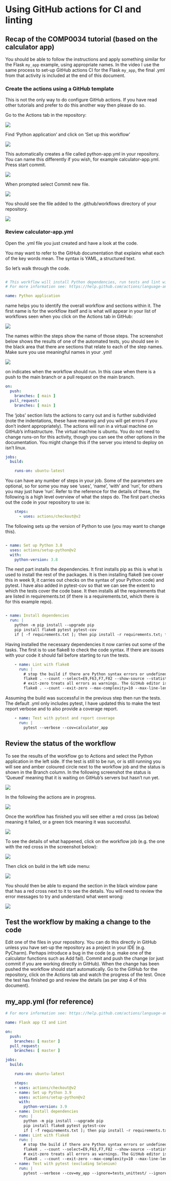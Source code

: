 # Using GitHub actions for CI and linting

## Recap of the COMP0034 tutorial (based on the calculator app)

You should be able to follow the instructions and apply something similar for the Flask `my_app` example, using
appropriate names. In the video I use the same process to set-up GitHub actions CI for the Flask `my_app`, the final .yml from that
activity is included at the end of this document.

### Create the actions using a GitHub template

This is not the only way to do configure GitHub actions. If you have read other tutorials and prefer to do this another
way then please do so.

Go to the Actions tab in the repository:

![](img/1.png)

Find ‘Python application’ and click on ‘Set up this workflow’

![](img/2.png)

This automatically creates a file called python-app.yml in your repository. You can name this differently if you wish,
for example calculator-app.yml. Press start commit.

![](img/3.png)

When prompted select Commit new file.

![](img/4.png)

You should see the file added to the .github/workflows directory of your repository.

![](img/5.png)

### Review calculator-app.yml

Open the .yml file you just created and have a look at the code.

You may want to refer to the GitHub documentation that explains what each of the key words mean. The syntax is YAML, a
structured text.

So let’s walk through the code.

```yaml

# This workflow will install Python dependencies, run tests and lint with a single version of Python
# For more information see: https://help.github.com/actions/language-and-framework-guides/using-python-with-github-actions

name: Python application
```

name helps you to identify the overall workflow and sections within it. The first name is for the workflow itself and is
what will appear in your list of workflows seen when you click on the Actions tab in GitHub:

![](img/6.png)

The names within the steps show the name of those steps. The screenshot below shows the results of one of the automated
tests, you should see in the black area that there are sections that relate to each of the step names. Make sure you use
meaningful names in your .yml!

![](img/7.png)

on indicates when the workflow should run. In this case when there is a push to the main branch or a pull request on the
main branch.

```yaml
on:
  push:
    branches: [ main ]
  pull_request:
    branches: [ main ]
```

The ‘jobs’ section lists the actions to carry out and is further subdivided (note the indentations, these have meaning
and you will get errors if you don’t indent appropriately). The actions will run in a virtual machine on GitHub’s
infrastructure. The virtual machine is ubuntu. You do not need to change runs-on for this activity, though you can see
the other options in the documentation. You might change this if the server you intend to deploy on isn’t linux.

```yaml
jobs:
  build:

    runs-on: ubuntu-latest
```

You can have any number of steps in your job. Some of the parameters are optional, so for some you may see ‘uses’,
‘name’, ’with’ and ‘run’, for others you may just have ‘run’. Refer to the reference for the details of these, the
following is a high level overview of what the steps do. The first part checks out the code in your repository to use
is:

```yaml
    steps:
      - uses: actions/checkout@v2
```

The following sets up the version of Python to use (you may want to change this).

```yaml

- name: Set up Python 3.8
  uses: actions/setup-python@v2
  with:
    python-version: 3.8
```

The next part installs the dependencies. It first installs pip as this is what is used to install the rest of the
packages. It is then installing flake8 (we cover this in week 9, it carries out checks on the syntax of your Python
code) and pytest. I have also added in pytest-cov so that we can see the extent to which the tests cover the code base.
It then installs all the requirements that are listed in requirements.txt (if there is a requirements.txt, which there
is for this example repo).

```yaml

- name: Install dependencies
  run: |
    python -m pip install --upgrade pip
    pip install flake8 pytest pytest-cov
    if [ -f requirements.txt ]; then pip install -r requirements.txt; fi
```

Having installed the necessary dependencies it now carries out some of the tasks. The first is to use flake8 to check
the code syntax. If there are issues with your code it should fail before starting to run the tests.

```yaml
    - name: Lint with flake8
      run: |
        # stop the build if there are Python syntax errors or undefined names
        flake8 . --count --select=E9,F63,F7,F82 --show-source --statistics
        # exit-zero treats all errors as warnings. The GitHub editor is 127 chars wide
        flake8 . --count --exit-zero --max-complexity=10 --max-line-length=127 –statistics
```

Assuming the build was successful in the previous step then run the tests. The default .yml only includes pytest, I have
updated this to make the test report verbose and to also provide a coverage report.

```yaml
    - name: Test with pytest and report coverage
      run: |
        pytest --verbose --cov=calculator_app
```

## Review the status of the workflow

To see the results of the workflow go to Actions and select the Python application in the left side. If the test is
still to be run, or is still running you will see and amber coloured circle next to the workflow job and the status is
shown in the Branch column. In the following screenshot the status is ‘Queued’ meaning that it is waiting on GitHub’s
servers but hasn’t run yet.

![](img/8.png)

In the following the actions are in progress.

![](img/9.png)

Once the workflow has finished you will see either a red cross (as below)
meaning it failed, or a green tick meaning it was successful.

![](img/10.png)

To see the details of what happened, click on the workflow job (e.g. the one with the red cross in the screenshot
below):

![](img/11.png)

Then click on build in the left side menu:

![](img/12.png)

You should then be able to expand the section in the black window pane that has a red cross next to it to see the
details. You will need to review the error messages to try and understand what went wrong:

![](img/13.png)

## Test the workflow by making a change to the code

Edit one of the files in your repository. You can do this directly in GitHub unless you have set-up the repository as a
project in your IDE (e.g. PyCharm). Perhaps introduce a bug in the code (e.g. make one of the calculator functions such
as Add fail). Commit and push the change (or just commit if you are working directly in GitHub). When the change has
been pushed the workflow should start automatically. Go to the GitHub for the repository, click on the Actions tab and
watch the progress of the test. Once the test has finished go and review the details (as per step 4 of this document).

## my_app.yml (for reference)

```yaml
# For more information see: https://help.github.com/actions/language-and-framework-guides/using-python-with-github-actions

name: Flask app CI and Lint

on:
  push:
    branches: [ master ]
  pull_request:
    branches: [ master ]

jobs:
  build:

    runs-on: ubuntu-latest

    steps:
    - uses: actions/checkout@v2
    - name: Set up Python 3.9
      uses: actions/setup-python@v2
      with:
        python-version: 3.9
    - name: Install dependencies
      run: |
        python -m pip install --upgrade pip
        pip install flake8 pytest pytest-cov
        if [ -f requirements.txt ]; then pip install -r requirements.txt; fi
    - name: Lint with flake8
      run: |
        # stop the build if there are Python syntax errors or undefined names
        flake8 . --count --select=E9,F63,F7,F82 --show-source --statistics
        # exit-zero treats all errors as warnings. The GitHub editor is 127 chars wide
        flake8 . --count --exit-zero --max-complexity=10 --max-line-length=127 --statistics
    - name: Test with pytest (excluding Selenium)
      run: |
        pytest --verbose --cov=my_app --ignore=tests_unittest/ --ignore=tests/test_my_app_browser.py
```